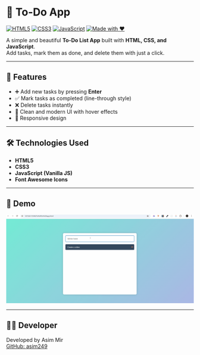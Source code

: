 # 📝 To-Do App

[![HTML5](https://img.shields.io/badge/HTML5-E34F26?logo=html5&logoColor=white)](https://developer.mozilla.org/en-US/docs/Web/HTML)
[![CSS3](https://img.shields.io/badge/CSS3-1572B6?logo=css3&logoColor=white)](https://developer.mozilla.org/en-US/docs/Web/CSS)
[![JavaScript](https://img.shields.io/badge/JavaScript-F7DF1E?logo=javascript&logoColor=black)](https://developer.mozilla.org/en-US/docs/Web/JavaScript)
[![Made with ❤️](https://img.shields.io/badge/Made_with-%E2%9D%A4-red)](https://github.com/yourusername)


A simple and beautiful **To-Do List App** built with **HTML, CSS, and JavaScript**.  
Add tasks, mark them as done, and delete them with just a click.

---

## 📌 Features

- ➕ Add new tasks by pressing **Enter**
- ✅ Mark tasks as completed (line-through style)
- ❌ Delete tasks instantly
- 🎨 Clean and modern UI with hover effects
- 📱 Responsive design

---

## 🛠️ Technologies Used

- **HTML5**
- **CSS3**
- **JavaScript (Vanilla JS)**
- **Font Awesome Icons**

---

## 🎥 Demo

![To Do App Demo](./gif/to-do-app.gif)

---

## 🧑‍💻 Developer

Developed by Asim Mir  
[GitHub: asim249](https://github.com/asim249)















